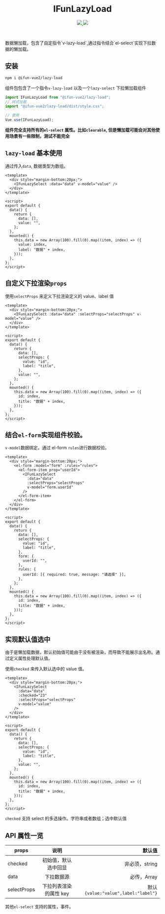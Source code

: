 <br />

<h1 align="center">IFunLazyLoad</h1>
<p align='center'>
    <a href="https://github.com/ifun-team/ifun-vue2/tree/main/packages/lazy-load">
        <img src="https://img.shields.io/npm/v/@ifun-vue2/lazy-load" />
    </a>
    <a href="https://github.com/ifun-team/ifun-vue2/tree/main/packages/lazy-load#license">
        <img src="https://img.shields.io/npm/l/@ifun-vue2/lazy-load" />
    </a>
</p>
<br />
<p>数据懒加载，包含了自定指令`v-lazy-load`,通过指令结合`el-select`实现下拉数据的懒加载。</p>

## 安装

```sh
npm i @ifun-vue2/lazy-load
```

组件包包含了一个指令`v-lazy-load` 以及一个`lazy-select` 下拉懒加载组件

```js
import IFunLazyLoad from "@ifun-vue2/lazy-load";
// 样式加载
import "@ifun-vue2/lazy-load/dist/style.css";

// 使用
Vue.use(IFunLazyLoad);
```

**组件完全支持所有的`el-select` 属性。比如`clearable`, 但是懒加载可能会对其他使用场景有一些限制，测试不能完全**

## `lazy-load` 基本使用

通过传入`data`, 数据类型为数组。

```vue
<template>
  <div style="margin-bottom:20px;">
    <IFunLazySelect :data="data" v-model="value" />
  </div>
</template>

<script>
export default {
  data() {
    return {
      data: [],
      value: "",
    };
  },
  mounted() {
    this.data = new Array(100).fill(0).map((item, index) => ({
      value: index,
      label: "数据" + index,
    }));
  },
};
</script>
```

## 自定义下拉渲染`props`

使用`selectProps` 来定义下拉渲染定义的 value、label 值

```vue
<template>
  <div style="margin-bottom:20px;">
    <IFunLazySelect :data="data" :selectProps="selectProps" v-model="value" />
  </div>
</template>

<script>
export default {
  data() {
    return {
      data: [],
      selectProps: {
        value: "id",
        label: "title",
      },
      value: "",
    };
  },
  mounted() {
    this.data = new Array(100).fill(0).map((item, index) => ({
      id: index,
      title: "数据" + index,
    }));
  },
};
</script>
```

## 结合`el-form`实现组件校验。

`v-model`数据绑定。通过 el-form `rules`进行数据校验。

```vue
<template>
  <div style="margin-bottom:20px;">
    <el-form :model="form" :rules="rules">
      <el-form-item prop="userId">
        <IFunLazySelect
          :data="data"
          :selectProps="selectProps"
          v-model="form.userId"
        />
      </el-form-item>
    </el-form>
  </div>
</template>

<script>
export default {
  data() {
    return {
      data: [],
      selectProps: {
        value: "id",
        label: "title",
      },
      form: {
        userId: "",
      },
      rules: {
        userId: [{ required: true, message: "请选择" }],
      },
    };
  },
  mounted() {
    this.data = new Array(100).fill(0).map((item, index) => ({
      id: index,
      title: "数据" + index,
    }));
  },
};
</script>
```

## 实现默认值选中

由于是懒加载数据，默认初始值可能由于没有被渲染，而导致不能展示出名称。通过定义属性处理默认值。

使用`checked` 来传入默认选中的 value 值。

```vue
<template>
  <div style="margin-bottom:20px;">
    <IFunLazySelect
      :data="data"
      :checked="23"
      :selectProps="selectProps"
      v-model="value"
    />
  </div>
</template>

<script>
export default {
  data() {
    return {
      data: [],
      selectProps: {
        value: "id",
        label: "title",
      },
      value: "",
    };
  },
  mounted() {
    this.data = new Array(100).fill(0).map((item, index) => ({
      id: index,
      title: "数据" + index,
    }));
  },
};
</script>
```

`checked` 支持 select 的多选操作。字符串或者数组；选中默认值

## API 属性一览

| props       |          说明          |                              默认值 |
| ----------- | :--------------------: | ----------------------------------: |
| checked     |  初始值，默认选中回显  |                      非必须，string |
| data        |       下拉数据源       |                         必传，Array |
| selectProps | 下拉列表渲染的属性 key | 默认`{value:"value",label:"label"}` |

其他`el-select` 支持的属性，事件。
